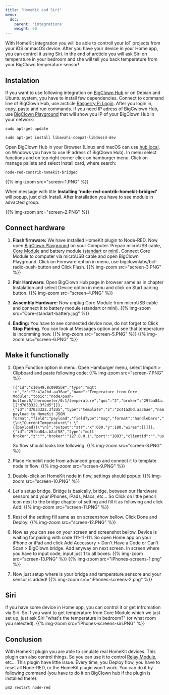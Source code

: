 ```yaml
---
title: "HomeKit and Siri"
menu:
  doc:
    parent: 'integrations'
    weight: 60
---
```


With HomeKit integration you will be able to controll your IoT projects from your iOS or macOS device. After you have your device in your Home app, you can control it using Siri. In the end of arcticle you will ask Siri on temperature in your bedroom and she will tell you back temperature from your BigClown temperature sensor!

## Instalation
If you want to use following integration on [BigClown Hub](https://shop.bigclown.com/bigclown-hub/) or on Debian and Ubuntu system, you have to install few dependencies. Connect to command line of BigClown Hub, use arcticle [Rasperry Pi Login](https://www.bigclown.com/doc/tutorials/raspberry-pi-login/). After you login in, copy, paste and run commands. If you need IP adress of BigCwlown Hub, use [BigClown Playground](https://github.com/bigclownlabs/bch-playground/releases/) that will show you IP of your BigClown Hub in your network:

```
sudo apt-get update
```
```
sudo apt-get install libavahi-compat-libdnssd-dev
```

Open BigClown Hub in your Browser (Linux and macOS can use [hub.local](http://hub.local), on Windows you have to use IP adress of BigClown Hub). In menu select functions and on top right corner click on hamburger menu. Click on manage pallete and select Install card, where search:

```
node-red-contrib-homekit-bridged
```
{{% img-zoom src="screen-1.PNG" %}}

When message with title **Installing 'node-red-contrib-homekit-bridged'** will popup, just click Install. After Installation you have to see module in advacted group.

{{% img-zoom src="screen-2.PNG" %}}

## Connect hardware

1.  **Flash firmware:**
We have installed HomeKit plugin to Node-RED. Now open [BigClown Playground](https://github.com/bigclownlabs/bch-playground/releases/) on your Computer. Prepair microUSB cable, [Core Module](https://shop.bigclown.com/core-module/) and battery module ([standart](https://shop.bigclown.com/battery-module/) or [mini](https://shop.bigclown.com/mini-battery-module/)). Connect Core Module to computer via microUSB cable and open BigClown Playground. Click on Firmware option in menu, use bigclownlabs/bcf-radio-push-button and Click Flash.
{{% img-zoom src="screen-3.PNG" %}}

2. **Pair Hardware:**
Open BigClown Hub page in browser same as in chapter Instalation and select Device option in menu and click on Start pairing button.
{{% img-zoom src="screen-4.PNG" %}}

3. **Assembly Hardware:**
Now unplug Core Module from microUSB cable and connect it to battery module (standart or mini).
{{% img-zoom src="Core-standart-battery.jpg" %}}

4. **Ending:**
You have to see connected device now, do not forget to Click **Stop Pairing**. You can look at Messages option and see that temperature is incomming now.
{{% img-zoom src="screen-5.PNG" %}}
{{% img-zoom src="screen-6.PNG" %}}

## Make it functionally

1. Open Function option in menu. Open Hamburger menu, select Import > Clipboard and paste following code:
{{% img-zoom src="screen-7.PNG" %}}

    ```
    [{"id":"c10a49.8c0905b8","type":"mqtt in","z":"2c41a2bd.aa36ae","name":"Temperature from Core Module","topic":"node/push-button:0/thermometer/0:1/temperature","qos":"2","broker":"29fba84a.b2af58","x":230,"y":180,"wires":[["d7033322.3f2d5"]]},{"id":"d7033322.3f2d5","type":"template","z":"2c41a2bd.aa36ae","name":"Convert payload to HomeKit JSON format","field":"payload","fieldType":"msg","format":"handlebars","syntax":"mustache","template":"{\n\"CurrentTemperature\": \"{{payload}}\"\n}","output":"str","x":600,"y":180,"wires":[[]]},{"id":"29fba84a.b2af58","type":"mqtt-broker","z":"","broker":"127.0.0.1","port":"1883","clientid":"","usetls":false,"compatmode":true,"keepalive":"60","cleansession":true,"birthTopic":"","birthQos":"0","birthPayload":"","willTopic":"","willQos":"0","willPayload":""}]
    ```

    So flow should looks like following:
    {{% img-zoom src="screen-8.PNG" %}}

2. Place Homekit node from advanced group and connect it to template node in flow:
{{% img-zoom src="screen-9.PNG" %}}

3. Double-click on HomeKit node in flow, settings should popup:
{{% img-zoom src="screen-10.PNG" %}}

4. Let's setup bridge. Bridge is basically, bridge, between our Hardware sensors and your iPhones, iPads, Macs, etc... So Click on little pencil icon next to the bridge chapter of setting and fill it as following and click Add:
{{% img-zoom src="screen-11.PNG" %}}

5. Rest of the setting fill same as on screenshow bellow. Click Done and Deploy:
{{% img-zoom src="screen-12.PNG" %}}

6. Now as you can see on your screen and screenshot bellow. Device is waiting for pairing with code 111-11-111. So open Home app on your iPhone or iPad and click Add Accessory > Don't Have a Code or Can't Scan > BigClown bridge. Add anyway on next screen. In screen where you have to input code, input just 1 to all boxes:
{{% img-zoom src="screen-13.PNG" %}}
{{% img-zoom src="iPhones-screens-1.png" %}}

7. Now just setup where is your bridge and temperature sensore and your sensor is added!
{{% img-zoom src="iPhones-screens-2.png" %}}

## Siri

If you have some device in Home app, you can control it or get infromation via Siri. So if you want to get temperature from Core Module which we just set up, just ask Siri "what's the temperature in bedroom?" (or what room you selected).
{{% img-zoom src="iPhones-screens-siri.PNG" %}}

## Conclusion

With HomeKit plugin you are able to simulate real HomeKit devices. This plugin can also control things. So you can use it to control [Relay Module](https://shop.bigclown.com/relay-module/), etc... This plugin have little issue. Every time, you Deploy flow, you have to reset all Node-RED, or the HomeKit plugin won't work. You can do it by following command (you have to do it on BigClown hub if the plugin is installed there):
```
pm2 restart node-red
```
